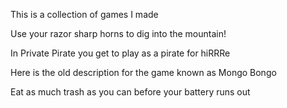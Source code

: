 This is a collection of games I made
<!--BEGIN GAMES-->
<!--BEGIN onyx-oryx-->
Use your razor sharp horns to dig into the mountain!
<!--END onyx-oryx-->
<!--BEGIN private-pirate-->
In Private Pirate you get to play as a
pirate for hiRRRe
<!--END private-pirate-->
<!--BEGIN mongo-bongo-->
Here is the old description
for the game known as
Mongo Bongo
<!--END mongo-bongo-->
<!--BEGIN robot-raccoon-->
Eat as much trash as you can before your battery runs out
<!--END robot-raccoon-->